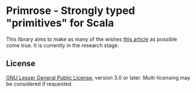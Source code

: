 Primrose - Strongly typed "primitives" for Scala
===

This library aims to make as many of the wishes [this article][jayway] as
possible come true. It is currently in the research stage.


License
---

[GNU Lesser General Public License][lgplv3], version 3.0 or later.
Multi-licensing may be considered if requested.

[jayway]: https://www.jayway.com/2016/08/23/name-types-not-just-variables/
[lgplv3]: https://www.gnu.org/licenses/lgpl-3.0.txt
